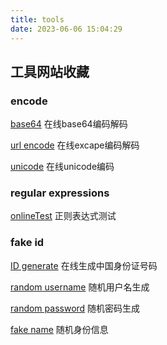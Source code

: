 ```yaml
---
title: tools
date: 2023-06-06 15:04:29
---
```


## 工具网站收藏

### encode
[base64](https://emn178.github.io/online-tools/base64_decode.html)	在线base64编码解码

[url encode](https://www.utilities-online.info/urlencode)	在线excape编码解码

[unicode](https://c.runoob.com/front-end/3602/)	在线unicode编码

### regular expressions

[onlineTest](https://regex101.com/)	正则表达式测试

### fake id

[ID generate](http://www.chineseidcard.com/)	在线生成中国身份证号码

[random username](https://www.lastpass.com/features/username-generator)	随机用户名生成

[random password](https://1password.com/password-generator/)	随机密码生成

[fake name](https://www.fakenamegenerator.com/)	随机身份信息

